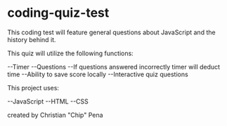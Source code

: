 # coding-quiz-test

This coding test will feature general questions about JavaScript and the history behind it.

This quiz will utilize the following functions:

--Timer 
--Questions 
--If questions answered incorrectly timer will deduct time
--Ability to save score locally
--Interactive quiz questions

This project uses:

--JavaScript
--HTML
--CSS

created by Christian "Chip" Pena
